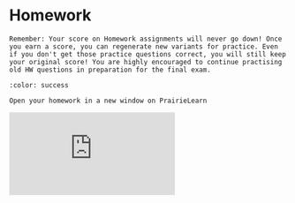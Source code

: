 # Homework

```{tip}
Remember: Your score on Homework assignments will never go down! Once you earn a score, you can regenerate new variants for practice. Even if you don't get those practice questions correct, you will still keep your original score! You are highly encouraged to continue practising old HW questions in preparation for the final exam.
```

```{button-link} https://ca.prairielearn.com/pl/course_instance/2439/assessment/18409
:color: success

Open your homework in a new window on PrairieLearn
```

<iframe class="prairielearn-iframe" src="https://ca.prairielearn.com/pl/course_instance/2439/assessment/18409" frameborder="0"></iframe>

